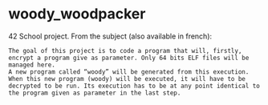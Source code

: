 # woody_woodpacker
42 School project. From the subject (also available in french):
```
The goal of this project is to code a program that will, firstly, encrypt a program give as parameter. Only 64 bits ELF files will be managed here.
A new program called “woody” will be generated from this execution.  When this new program (woody) will be executed, it will have to be decrypted to be run. Its execution has to be at any point identical to the program given as parameter in the last step.
```
